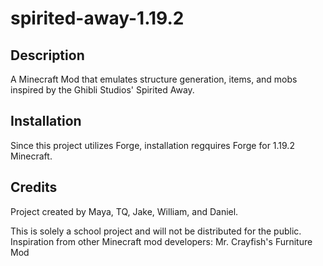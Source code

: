# spirited-away-1.19.2

## Description

A Minecraft Mod that emulates structure generation, items, and mobs inspired by the Ghibli Studios' Spirited Away.

## Installation

Since this project utilizes Forge, installation regquires Forge for 1.19.2 Minecraft.

## Credits

Project created by Maya, TQ, Jake, William, and Daniel. 

This is solely a school project and will not be distributed for the public.
Inspiration from other Minecraft mod developers:
  Mr. Crayfish's Furniture Mod
